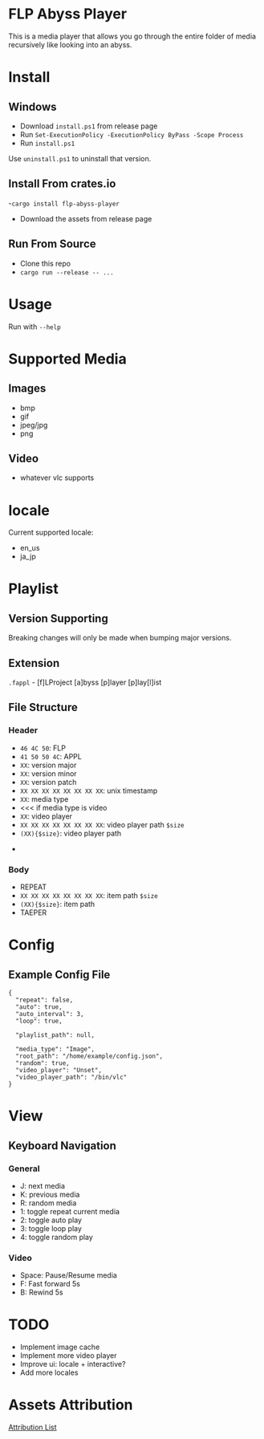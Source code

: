 # FLP Abyss Player

This is a media player that allows you go through the entire folder of media recursively like looking into an abyss.

# Install

## Windows

- Download `install.ps1` from release page
- Run `Set-ExecutionPolicy -ExecutionPolicy ByPass -Scope Process`
- Run `install.ps1`

Use `uninstall.ps1` to uninstall that version.

## Install From crates.io

-`cargo install flp-abyss-player`
- Download the assets from release page

## Run From Source

- Clone this repo
- `cargo run --release -- ...`

# Usage

Run with `--help`

# Supported Media

## Images

- bmp
- gif
- jpeg/jpg
- png

## Video

- whatever vlc supports

# locale

Current supported locale:

- en\_us
- ja\_jp

# Playlist

## Version Supporting

Breaking changes will only be made when bumping major versions.

## Extension

`.fappl` - [f]LProject [a]byss [p]layer [p]lay[l]ist

## File Structure

### Header

- `46 4C 50`: FLP
- `41 50 50 4C`: APPL
- `XX`: version major
- `XX`: version minor
- `XX`: version patch
- `XX XX XX XX XX XX XX XX`: unix timestamp
- `XX`: media type
- <<< if media type is video
- `XX`: video player
- `XX XX XX XX XX XX XX XX`: video player path `$size`
- `(XX){$size}`: video player path
- >>>

### Body

- REPEAT
- `XX XX XX XX XX XX XX XX`: item path `$size`
- `(XX){$size}`: item path
- TAEPER

# Config

## Example Config File

```
{
  "repeat": false,
  "auto": true,
  "auto_interval": 3,
  "loop": true,

  "playlist_path": null,

  "media_type": "Image",
  "root_path": "/home/example/config.json",
  "random": true,
  "video_player": "Unset",
  "video_player_path": "/bin/vlc"
}
```

# View

## Keyboard Navigation

### General
- J: next media
- K: previous media
- R: random media
- 1: toggle repeat current media
- 2: toggle auto play
- 3: toggle loop play
- 4: toggle random play

### Video
- Space: Pause/Resume media
- F: Fast forward 5s
- B: Rewind 5s

# TODO

- Implement image cache
- Implement more video player
- Improve ui: locale + interactive?
- Add more locales

# Assets Attribution

[Attribution List](attribution.md)
